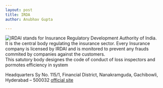 ```yaml
---
layout: post
title: IRDA 
author: Anubhav Gupta

---
```


<style>
   header{
      
     background-color: rgba(249, 241 ,241 , 0.7);
         font-weight: bolder;
         font-size: larger;
         font-family: fantasy;
        }
      </style>

<img style="float:left;" src="https://i.postimg.cc/MKzVyX54/irdai-1200.jpg">


IRDAI stands for Insurance Regulatory Development Authority of India.<br/>
It is the central body regulating the insurance sector. Every Insurance company is licensed by IRDAI and is monitored to prevent any frauds commited by companies against the customers.<br/> 
This satutory body designes the code of conduct of loss inspectors and pormotes efficiency in system<br/>

Headquarters	Sy No. 115/1, Financial District, Nanakramguda, Gachibowli, Hyderabad – 500032
[official site](https://www.irdai.gov.in/)
